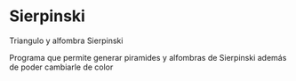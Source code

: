 # Sierpinski
Triangulo y alfombra Sierpinski

Programa que permite generar piramides y alfombras de Sierpinski además de poder cambiarle de color
